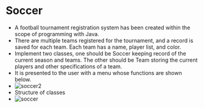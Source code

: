 # Soccer
* A football tournament registration system has been created within the scope of programming with Java.
* There are multiple teams registered for the tournament, and a record is saved for each team. Each team has a name, player list, and color.
* Implement two classes, one should be Soccer keeping record of the current season and teams. The other should be Team storing the current players and other specifications of a team. 
* It is presented to the user with a menu whose functions are shown below.
* ![soccer2](https://user-images.githubusercontent.com/56537027/116118353-dce9a580-a6c5-11eb-9155-270c70db6ec8.JPG)
* Structure of classes
* ![soccer](https://user-images.githubusercontent.com/56537027/116118437-f7bc1a00-a6c5-11eb-9891-6866516d0f57.JPG)


